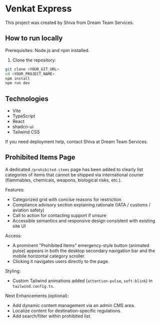 # Venkat Express

This project was created by Shiva from Dream Team Services.

## How to run locally

Prerequisites: Node.js and npm installed.

1. Clone the repository:

```sh
git clone <YOUR_GIT_URL>
cd <YOUR_PROJECT_NAME>
npm install
npm run dev
```

## Technologies

- Vite
- TypeScript
- React
- shadcn-ui
- Tailwind CSS

If you need deployment help, contact Shiva at Dream Team Services.

## Prohibited Items Page

A dedicated `/prohibited-items` page has been added to clearly list categories of items that cannot be shipped via international courier (flammables, chemicals, weapons, biological risks, etc.).

Features:
- Categorized grid with concise reasons for restriction
- Compliance advisory section explaining rationale (IATA / customs / aviation safety)
- Call to action for contacting support if unsure
- Accessible semantics and responsive design consistent with existing site UI

Access:
- A prominent "Prohibited Items" emergency-style button (animated pulse) appears in both the desktop secondary navigation bar and the mobile horizontal category scroller.
- Clicking it navigates users directly to the page.

Styling:
- Custom Tailwind animations added (`attention-pulse`, `soft-blink`) in `tailwind.config.ts`.

Next Enhancements (optional):
- Add dynamic content management via an admin CMS area.
- Localize content for destination-specific regulations.
- Add search/filter within prohibited list.

